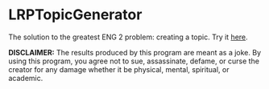 # LRPTopicGenerator
The solution to the greatest ENG 2 problem: creating a topic. Try it [here](http://antonrufino.github.io/LRPTopicGenerator). 

**DISCLAIMER:** The results produced by this program are meant as a joke. By using this program, you agree not to sue, assassinate, defame, or curse the creator for any damage whether it be physical, mental, spiritual, or academic. 
